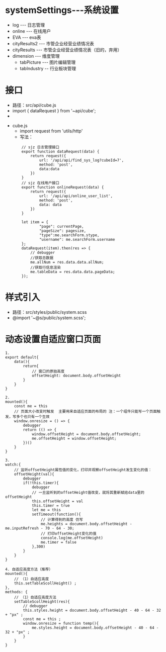 # systemSettings---系统设置
  + log --- 日志管理
  + online --- 在线用户
  + EVA --- eva表
  + cityResults2 --- 市管企业经营业绩情况表
  + cityResults --- 市管企业经营业绩情况表（旧的，弃用）
  + dimension --- 维度管理
    - tabPicture --- 图片编辑管理
    - tabIndustry -- 行业板块管理

# 接口
  - 路径：src/api/cube.js
  - import { dataRequest } from '~api/cube';
  - 
  + cube.js
    - import request from 'utils/http'
    - 写法：
    ~~~
        // sjz 日志管理接口
        export function dataRequest(data) {
            return request({
                url: '/api/api/find_sys_log?cubeId=7',
                method: 'post',
                data:data
            })
        }
        // sjz 在线用户接口
        export function onlineRequest(data) {
            return request({
                url: '/api/api/online_user_list',
                method: 'post',
                data: data
            })
        }
    ~~~ 
    ~~~
        let item = {
                "page": currentPage,
                "pageSize": pagesize,
                "type":me.searchForm.stype,
                "username": me.searchForm.username
        };
        dataRequest(item).then(res => {
            // debugger
            //获取总数据
            me.allNum = res.data.data.allNum;
            //获取行信息渲染
            me.tableData = res.data.data.pageData;
        });
    ~~~


# 样式引入
  - 路径：src/styles/public/system.scss
  - @import '~@s/public/system.scss';

# 动态设置自适应窗口页面
~~~
1. 
export default{
    data(){
        return{
            // 窗口的原始高度
            offsetHeight: document.body.offsetHeight
        }
    }
} 
~~~ 

~~~ 
2. 
mounted(){
    const me = this
    // 页面大小改变时触发  主要用来自适应页面的布局的 注：一个组件只能写一个页面触发，写多个也只有一个生效
    window.onresize = () => {
        debugger
        return (() => {
            window.offsetHeight = document.body.offsetHeight;
            me.offsetHeight = window.offsetHeight;
        })()
    }
}
~~~ 

~~~
3. 
watch:{
    // 监听offsetHeight属性值的变化，打印并观察offsetHeight发生变化的值：
    offsetHeight(val){
        debugger
        if(!this.timer){
            debugger
            // 一旦监听到的offsetHeight值改变，就将其重新赋给data里的offsetHeight
            this.offsetHeight = val
            this.timer = true
            let me = this
            setTimeout(function(){
                // 计算得到的高度 仿写
                me.heights = document.body.offsetHeight - me.inputRefresh - 70 - 64 - 30;
                // 打印offsetHeight变化的值
                console.log(me.offsetHeight)
                me.timer = false
            },300)
        }
    }
} 
~~~ 
~~~
4. 自适应高度方法（推荐）
mounted(){
    // （1）自适应高度
    this.setTableScollHeight() ;
},
methods: {
    // （1）自适应高度方法
    setTableScollHeight(res){
        // debugger
        this.styles.height = document.body.offsetHeight - 40 - 64 - 32 + "px" ;
        const me = this ;
        window.onresize = function temp(){
            me.styles.height = document.body.offsetHeight - 40 - 64 - 32 + "px" ;
        }
    }
}
~~~